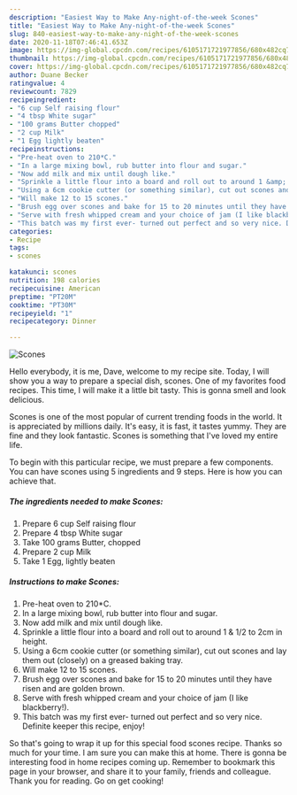 ```yaml
---
description: "Easiest Way to Make Any-night-of-the-week Scones"
title: "Easiest Way to Make Any-night-of-the-week Scones"
slug: 840-easiest-way-to-make-any-night-of-the-week-scones
date: 2020-11-18T07:46:41.653Z
image: https://img-global.cpcdn.com/recipes/6105171721977856/680x482cq70/scones-recipe-main-photo.jpg
thumbnail: https://img-global.cpcdn.com/recipes/6105171721977856/680x482cq70/scones-recipe-main-photo.jpg
cover: https://img-global.cpcdn.com/recipes/6105171721977856/680x482cq70/scones-recipe-main-photo.jpg
author: Duane Becker
ratingvalue: 4
reviewcount: 7829
recipeingredient:
- "6 cup Self raising flour"
- "4 tbsp White sugar"
- "100 grams Butter chopped"
- "2 cup Milk"
- "1 Egg lightly beaten"
recipeinstructions:
- "Pre-heat oven to 210*C."
- "In a large mixing bowl, rub butter into flour and sugar."
- "Now add milk and mix until dough like."
- "Sprinkle a little flour into a board and roll out to around 1 &amp; 1/2 to 2cm in height."
- "Using a 6cm cookie cutter (or something similar), cut out scones and lay them out (closely) on a greased baking tray."
- "Will make 12 to 15 scones."
- "Brush egg over scones and bake for 15 to 20 minutes until they have risen and are golden brown."
- "Serve with fresh whipped cream and your choice of jam (I like blackberry!)."
- "This batch was my first ever- turned out perfect and so very nice. Definite keeper this recipe, enjoy!"
categories:
- Recipe
tags:
- scones

katakunci: scones 
nutrition: 198 calories
recipecuisine: American
preptime: "PT20M"
cooktime: "PT30M"
recipeyield: "1"
recipecategory: Dinner

---
```



![Scones](https://img-global.cpcdn.com/recipes/6105171721977856/680x482cq70/scones-recipe-main-photo.jpg)

Hello everybody, it is me, Dave, welcome to my recipe site. Today, I will show you a way to prepare a special dish, scones. One of my favorites food recipes. This time, I will make it a little bit tasty. This is gonna smell and look delicious.

Scones is one of the most popular of current trending foods in the world. It is appreciated by millions daily. It's easy, it is fast, it tastes yummy. They are fine and they look fantastic. Scones is something that I've loved my entire life.




To begin with this particular recipe, we must prepare a few components. You can have scones using 5 ingredients and 9 steps. Here is how you can achieve that.

<!--inarticleads1-->

##### The ingredients needed to make Scones:

1. Prepare 6 cup Self raising flour
1. Prepare 4 tbsp White sugar
1. Take 100 grams Butter, chopped
1. Prepare 2 cup Milk
1. Take 1 Egg, lightly beaten




<!--inarticleads2-->

##### Instructions to make Scones:

1. Pre-heat oven to 210*C.
1. In a large mixing bowl, rub butter into flour and sugar.
1. Now add milk and mix until dough like.
1. Sprinkle a little flour into a board and roll out to around 1 &amp; 1/2 to 2cm in height.
1. Using a 6cm cookie cutter (or something similar), cut out scones and lay them out (closely) on a greased baking tray.
1. Will make 12 to 15 scones.
1. Brush egg over scones and bake for 15 to 20 minutes until they have risen and are golden brown.
1. Serve with fresh whipped cream and your choice of jam (I like blackberry!).
1. This batch was my first ever- turned out perfect and so very nice. Definite keeper this recipe, enjoy!




So that's going to wrap it up for this special food scones recipe. Thanks so much for your time. I am sure you can make this at home. There is gonna be interesting food in home recipes coming up. Remember to bookmark this page in your browser, and share it to your family, friends and colleague. Thank you for reading. Go on get cooking!
